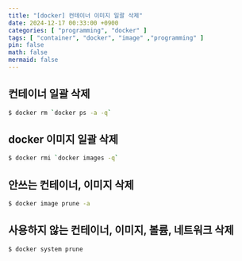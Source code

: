 ```yaml
---
title: "[docker] 컨테이너 이미지 일괄 삭제"
date: 2024-12-17 00:33:00 +0900
categories: [ "programming", "docker" ]
tags: [ "container", "docker", "image" ,"programming" ]
pin: false
math: false
mermaid: false
---
```


## 컨테이너 일괄 삭제

```bash
$ docker rm `docker ps -a -q`
```

## docker 이미지 일괄 삭제

```bash
$ docker rmi `docker images -q`
```

## 안쓰는 컨테이너, 이미지 삭제

```bash
$ docker image prune -a
```

## 사용하지 않는 컨테이너, 이미지, 볼륨, 네트워크 삭제

```bash
$ docker system prune
```
